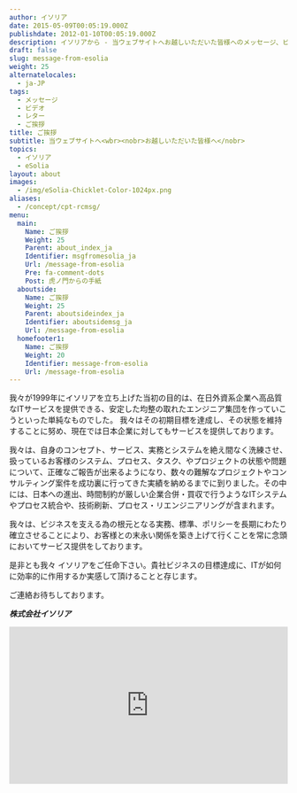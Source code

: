 ```yaml
---
author: イソリア
date: 2015-05-09T00:05:19.000Z
publishdate: 2012-01-10T00:05:19.000Z
description: イソリアから - 当ウェブサイトへお越しいただいた皆様へのメッセージ、ビデオ紹介
draft: false
slug: message-from-esolia
weight: 25
alternatelocales:
  - ja-JP
tags:
  - メッセージ
  - ビデオ
  - レター
  - ご挨拶
title: ご挨拶
subtitle: 当ウェブサイトへ<wbr><nobr>お越しいただいた皆様へ</nobr>
topics:
  - イソリア
  - eSolia
layout: about
images:
  - /img/eSolia-Chicklet-Color-1024px.png
aliases:
  - /concept/cpt-rcmsg/
menu:
  main:
    Name: ご挨拶
    Weight: 25
    Parent: about_index_ja
    Identifier: msgfromesolia_ja
    Url: /message-from-esolia
    Pre: fa-comment-dots
    Post: 虎ノ門からの手紙
  aboutside:
    Name: ご挨拶
    Weight: 25
    Parent: aboutsideindex_ja
    Identifier: aboutsidemsg_ja
    Url: /message-from-esolia
  homefooter1:
    Name: ご挨拶
    Weight: 20
    Identifier: message-from-esolia
    Url: /message-from-esolia
---
```


我々が1999年にイソリアを立ち上げた当初の目的は、在日外資系企業へ高品質なITサービスを提供できる、安定した均整の取れたエンジニア集団を作っていこうといった単純なものでした。 我々はその初期目標を達成し、その状態を維持することに努め、現在では日本企業に対してもサービスを提供しております。

我々は、自身のコンセプト、サービス、実務とシステムを絶え間なく洗練させ、扱っているお客様のシステム、プロセス、タスク、やプロジェクトの状態や問題について、正確なご報告が出来るようになり、数々の難解なプロジェクトやコンサルティング案件を成功裏に行ってきた実績を納めるまでに到りました。その中には、日本への進出、時間制約が厳しい企業合併・買収で行うようなITシステムやプロセス統合や、技術刷新、プロセス・リエンジニアリングが含まれます。

我々は、ビジネスを支える為の根元となる実務、標準、ポリシーを長期にわたり確立させることにより、お客様との末永い関係を築き上げて行くことを常に念頭においてサービス提供をしております。

是非とも我々 イソリアをご任命下さい。貴社ビジネスの目標達成に、ITが如何に効率的に作用するか実感して頂けることと存じます。

ご連絡お待ちしております。

**_株式会社イソリア_**  

<div style="padding:56.25% 0 0 0;position:relative;"><iframe src="https://player.vimeo.com/video/78135284" style="position:absolute;left:0;top:0;width:100%;height:100%;" frameborder="0" allowfullscreen></iframe></div><script src="https://player.vimeo.com/api/player.js"></script>
